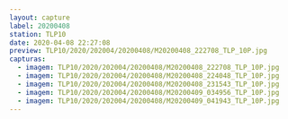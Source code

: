 ```yaml
---
layout: capture
label: 20200408
station: TLP10
date: 2020-04-08 22:27:08
preview: TLP10/2020/202004/20200408/M20200408_222708_TLP_10P.jpg
capturas:
  - imagem: TLP10/2020/202004/20200408/M20200408_222708_TLP_10P.jpg
  - imagem: TLP10/2020/202004/20200408/M20200408_224048_TLP_10P.jpg
  - imagem: TLP10/2020/202004/20200408/M20200408_231543_TLP_10P.jpg
  - imagem: TLP10/2020/202004/20200408/M20200409_034956_TLP_10P.jpg
  - imagem: TLP10/2020/202004/20200408/M20200409_041943_TLP_10P.jpg
---
```

